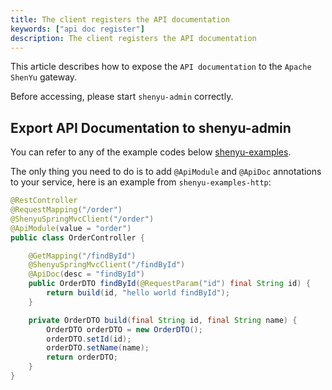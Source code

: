 ```yaml
---
title: The client registers the API documentation
keywords: ["api doc register"]
description: The client registers the API documentation
---
```


This article describes how to expose the `API documentation` to the `Apache ShenYu` gateway.

Before accessing, please start `shenyu-admin` correctly.

## Export API Documentation to shenyu-admin

You can refer to any of the example codes below [shenyu-examples](https://github.com/apache/shenyu/tree/master/shenyu-examples).

The only thing you need to do is to add `@ApiModule` and `@ApiDoc` annotations to your service, here is an example from `shenyu-examples-http`:
```java
@RestController
@RequestMapping("/order")
@ShenyuSpringMvcClient("/order")
@ApiModule(value = "order")
public class OrderController {

    @GetMapping("/findById")
    @ShenyuSpringMvcClient("/findById")
    @ApiDoc(desc = "findById")
    public OrderDTO findById(@RequestParam("id") final String id) {
        return build(id, "hello world findById");
    }

    private OrderDTO build(final String id, final String name) {
        OrderDTO orderDTO = new OrderDTO();
        orderDTO.setId(id);
        orderDTO.setName(name);
        return orderDTO;
    }
}
```
